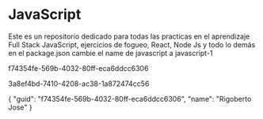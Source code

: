 # JavaScript
Este es un repositorio dedicado para todas las practicas en el aprendizaje Full Stack JavaScript, ejercicios de fogueo, React, Node Js y todo lo demás
en el package.json cambie el name de javascript a javascript-1

f74354fe-569b-4032-80ff-eca6ddcc6306

3a8ef4bd-7410-4208-ac38-1a872474cc56

{
  "guid": "f74354fe-569b-4032-80ff-eca6ddcc6306",
  "name": "Rigoberto Jose"
}